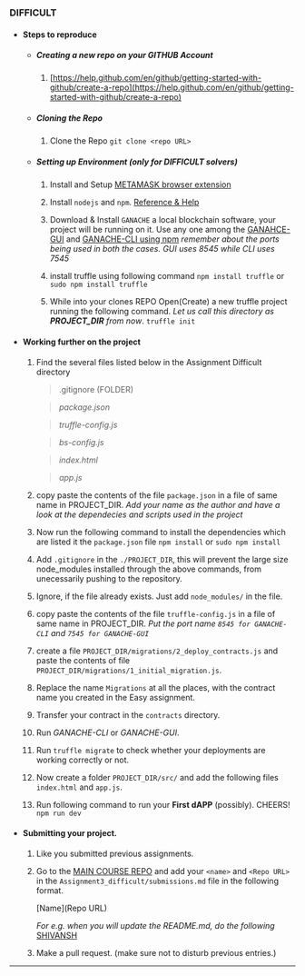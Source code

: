 ### DIFFICULT

* #### Steps to reproduce
    * ##### Creating a new repo on your GITHUB Account
        1. [https://help.github.com/en/github/getting-started-with-github/create-a-repo](https://help.github.com/en/github/getting-started-with-github/create-a-repo)
    * ##### Cloning the Repo
        1. Clone the Repo
        ```git clone <repo URL>```

    * ##### Setting up Environment (only for DIFFICULT solvers)

        1. Install and Setup [METAMASK browser extension](https://metamask.io/)
        2. Install ```nodejs``` and ```npm```.
            [Reference & Help](https://linuxize.com/post/how-to-install-node-js-on-ubuntu-18.04/)
        3. Download & Install ```GANACHE``` a local blockchain software, your project will be running on it.
            Use any one among the [GANAHCE-GUI](https://www.trufflesuite.com/ganache) and [GANACHE-CLI using npm](https://www.npmjs.com/package/ganache-cli)
            *remember about the ports being used in both the cases. GUI uses 8545 while CLI uses 7545*
            
        4.  install truffle using following command
            ```npm install truffle``` or ```sudo npm install truffle```
            
        5.  While into your clones REPO Open(Create) a new truffle project running the following command. *Let us call this directory as **PROJECT_DIR** from now*.
            ```truffle init```
        
* #### Working further on the project
    1. Find the several files listed below in the Assignment Difficult directory
        > .gitignore    (FOLDER)
        
        > *package.json*
        
        > *truffle-config.js*
        
        > *bs-config.js*
        
        > *index.html*
        
        > *app.js*
            
    2. copy paste the contents of the file ```package.json```  in a file of same name in PROJECT_DIR.
        *Add your name as the author and have a look at the dependecies and scripts used in the project*
    3. Now run the following command to install the dependencies which are listed it the ```package.json``` file
        ```npm install``` or ```sudo npm install```
    4.  Add ```.gitignore``` in the ```./PROJECT_DIR```, this will prevent the large size node_modules installed through the above commands, from unecessarily pushing to the repository.
    5. Ignore, if the file already exists. Just add ```node_modules/``` in the file.
    6. copy paste the contents of the file ```truffle-config.js```  in a file of same name in PROJECT_DIR.
        *Put the port name ```8545 for GANACHE-CLI``` and ```7545 for GANACHE-GUI```*
    7. create a file ```PROJECT_DIR/migrations/2_deploy_contracts.js``` and paste the contents of file ```PROJECT_DIR/migrations/1_initial_migration.js```.
    8. Replace the name ```Migrations``` at all the places, with the contract name you created in the Easy assignment.
    9. Transfer your contract in the ```contracts``` directory.
    10. Run *GANACHE-CLI* or *GANACHE-GUI*.
    11. Run ```truffle migrate``` to check whether your deployments are working correctly or not.
    12. Now create a folder ```PROJECT_DIR/src/``` and add the following files ```index.html``` and ```app.js```.
    13. Run following command to run your **First dAPP** (possibly). CHEERS!
        ```npm run dev```
        
* #### Submitting your project.
    1. Like you submitted previous assignments.
    2. Go to the [MAIN COURSE REPO](https://github.com/cutting-edge-visionaries/Blockchain) and add your ```<name>``` and ```<Repo URL>``` in the ```Assignment3_difficult/submissions.md``` file in the following format.
         
        [Name](Repo URL)

        *For e.g. when you will update the README.md, do the following*
        [SHIVANSH](https://github.com/johnsoncarl/CEVWS-Assignment_Blockchain)
    3. Make a pull request. (make sure not to disturb previous entries.)
        
        
-----------------

